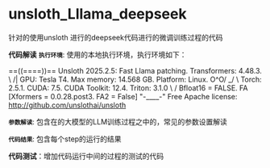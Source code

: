 # unsloth_Lllama_deepseek
针对的使用unsloth 进行的deepseek代码进行的微调训练过程的代码

**代码解读**
**`执行环境`**:  使用的本地执行环境，执行环境如下：

==((====))==  Unsloth 2025.2.5: Fast Llama patching. Transformers: 4.48.3.
   \\   /|    GPU: Tesla T4. Max memory: 14.568 GB. Platform: Linux.
O^O/ \_/ \    Torch: 2.5.1. CUDA: 7.5. CUDA Toolkit: 12.4. Triton: 3.1.0
\        /    Bfloat16 = FALSE. FA [Xformers = 0.0.28.post3. FA2 = False]
 "-____-"     Free Apache license: http://github.com/unslothai/unsloth

**`参数解读`**:  包含在的大模型的LLM训练过程之中的，常见的参数设置解读

**`代码结果`**:  包含每个step的运行的结果

**代码测试**：增加代码运行中间的过程的测试的代码


